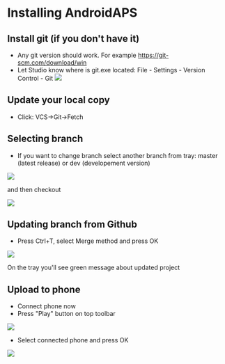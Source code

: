 # Installing AndroidAPS

## Install git (if you don't have it)

* Any git version should work. For example https://git-scm.com/download/win
* Let Studio know where is git.exe located: File - Settings - Version Control - Git ![](images/git.png)

## Update your local copy

* Click: VCS->Git->Fetch

## Selecting branch

* If you want to change branch select another branch from tray: master (latest release) or dev (developement version)

![](images/branchintray.png)

and then checkout

![](images/checkout.png)

## Updating branch from Github

* Press Ctrl+T, select Merge method and press OK

![](images/merge.png)

On the tray you'll see green message about updated project

## Upload to phone

* Connect phone now
* Press "Play" button on top toolbar

![](images/play.png)

* Select connected phone and press OK

![](images/connectedphone.png)